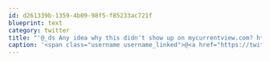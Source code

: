 ```yaml
---
id: d261339b-1359-4b09-98f5-f85233ac721f
blueprint: text
category: twitter
title: "'@_ds Any idea why this didn't show up on mycurrentview.com? http://tinyurl.com/268okjm"
caption: '<span class="username username_linked">@<a href="https://twitter.com/_ds" title="Dustin Senos">_ds</a></span> Any idea why this didn''t show up on mycurrentview.com? http://tinyurl.com/268okjm'
---
```

